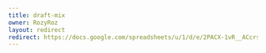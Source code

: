 ```yaml
---
title: draft-mix
owner: RozyRoz
layout: redirect
redirect: https://docs.google.com/spreadsheets/u/1/d/e/2PACX-1vR__ACcrswhaxX6tatFbJBfz_KW7-w9IRFcpooik8D1x2bmxeXQkOrCmS8oAulNAgK8aVZz8lPUeCfT/pubhtml
---
```

